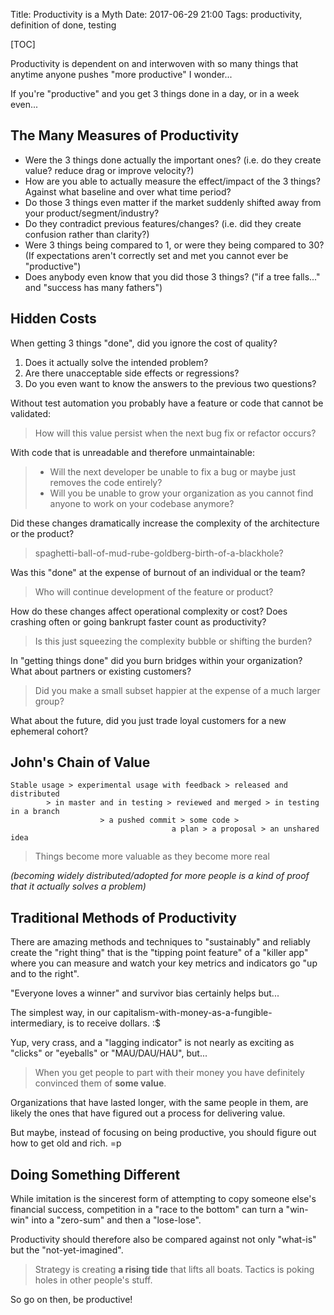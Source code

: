 Title: Productivity is a Myth
Date: 2017-06-29 21:00
Tags: productivity, definition of done, testing

[TOC]

Productivity is dependent on and interwoven with so many things that anytime anyone pushes "more productive" I wonder...

If you're "productive" and you get 3 things done in a day, or in a week even...

## The Many Measures of Productivity

- Were the 3 things done actually the important ones? (i.e. do they create value? reduce drag or improve velocity?)
- How are you able to actually measure the effect/impact of the 3 things?  Against what baseline and over what time period?
- Do those 3 things even matter if the market suddenly shifted away from your product/segment/industry?
- Do they contradict previous features/changes? (i.e. did they create confusion rather than clarity?)
- Were 3 things being compared to 1, or were they being compared to 30? (If expectations aren't correctly set and met you cannot ever be "productive")
- Does anybody even know that you did those 3 things? ("if a tree falls..." and "success has many fathers")


## Hidden Costs
When getting 3 things "done", did you ignore the cost of quality?

1. Does it actually solve the intended problem?
2. Are there unacceptable side effects or regressions?
3. Do you even want to know the answers to the previous two questions?

Without test automation you probably have a feature or code that cannot be validated:
> How will this value persist when the next bug fix or refactor occurs?


With code that is unreadable and therefore unmaintainable:
> - Will the next developer be unable to fix a bug or maybe just removes the code entirely?
> - Will you be unable to grow your organization as you cannot find anyone to work on your codebase anymore?

Did these changes dramatically increase the complexity of the architecture or the product?
> spaghetti-ball-of-mud-rube-goldberg-birth-of-a-blackhole?

Was this "done" at the expense of burnout of an individual or the team?
> Who will continue development of the feature or product?

How do these changes affect operational complexity or cost?  Does crashing often or going bankrupt faster count as productivity?
> Is this just squeezing the complexity bubble or shifting the burden?

In "getting things done" did you burn bridges within your organization? What about partners or existing customers?
> Did you make a small subset happier at the expense of a much larger group?

What about the future, did you just trade loyal customers for a new ephemeral cohort?

## John's Chain of Value

    Stable usage > experimental usage with feedback > released and distributed
            > in master and in testing > reviewed and merged > in testing in a branch
                        > a pushed commit > some code >
                                        a plan > a proposal > an unshared idea

> Things become more valuable as they become more real

*(becoming widely distributed/adopted for more people is a kind of proof that it actually solves a problem)*

## Traditional Methods of Productivity

There are amazing methods and techniques to "sustainably" and reliably create the "right thing" that is the "tipping point feature" of a "killer app" where you can measure and watch your key metrics and indicators go "up and to the right".

"Everyone loves a winner" and survivor bias certainly helps but...

The simplest way, in our capitalism-with-money-as-a-fungible-intermediary, is to receive dollars. :$

Yup, very crass, and a "lagging indicator" is not nearly as exciting as "clicks" or "eyeballs" or "MAU/DAU/HAU", but...

> When you get people to part with their money you have definitely convinced them of **some value**.

Organizations that have lasted longer, with the same people in them, are likely the ones that have figured out a process for delivering value.

But maybe, instead of focusing on being productive, you should figure out how to get old and rich. =p

## Doing Something Different

While imitation is the sincerest form of attempting to copy someone else's financial success, competition in a "race to the bottom" can turn a "win-win" into a "zero-sum" and then a "lose-lose".

Productivity should therefore also be compared against not only "what-is" but the "not-yet-imagined".

> Strategy is creating **a rising tide** that lifts all boats.  Tactics is poking holes in other people's stuff.

So go on then, be productive!
